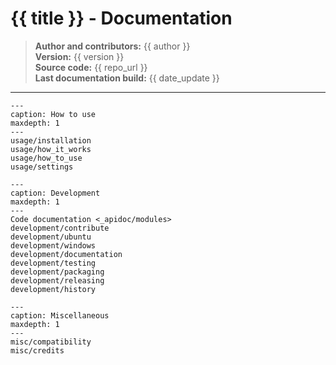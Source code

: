 # {{ title }} - Documentation

> **Author and contributors:** {{ author }}  
> **Version:** {{ version }}  
> **Source code:** {{ repo_url }}  
> **Last documentation build:** {{ date_update }}
----

```{toctree}
---
caption: How to use
maxdepth: 1
---
usage/installation
usage/how_it_works
usage/how_to_use
usage/settings
```

```{toctree}
---
caption: Development
maxdepth: 1
---
Code documentation <_apidoc/modules>
development/contribute
development/ubuntu
development/windows
development/documentation
development/testing
development/packaging
development/releasing
development/history
```

```{toctree}
---
caption: Miscellaneous
maxdepth: 1
---
misc/compatibility
misc/credits
```
